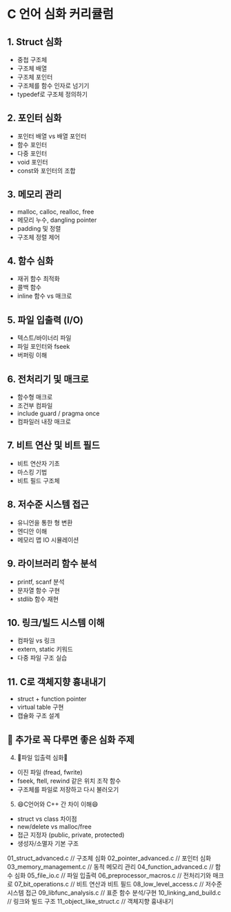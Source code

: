 # C 언어 심화 커리큘럼

## 1. Struct 심화
- 중첩 구조체
- 구조체 배열
- 구조체 포인터
- 구조체를 함수 인자로 넘기기
- typedef로 구조체 정의하기

## 2. 포인터 심화
- 포인터 배열 vs 배열 포인터
- 함수 포인터
- 다중 포인터
- void 포인터
- const와 포인터의 조합

## 3. 메모리 관리
- malloc, calloc, realloc, free
- 메모리 누수, dangling pointer
- padding 및 정렬
- 구조체 정렬 제어

## 4. 함수 심화
- 재귀 함수 최적화
- 콜백 함수
- inline 함수 vs 매크로

## 5. 파일 입출력 (I/O)
- 텍스트/바이너리 파일
- 파일 포인터와 fseek
- 버퍼링 이해




## 6. 전처리기 및 매크로
- 함수형 매크로
- 조건부 컴파일
- include guard / pragma once
- 컴파일러 내장 매크로

## 7. 비트 연산 및 비트 필드
- 비트 연산자 기초
- 마스킹 기법
- 비트 필드 구조체

## 8. 저수준 시스템 접근
- 유니언을 통한 형 변환
- 엔디안 이해
- 메모리 맵 IO 시뮬레이션





## 9. 라이브러리 함수 분석
- printf, scanf 분석
- 문자열 함수 구현
- stdlib 함수 재현

## 10. 링크/빌드 시스템 이해
- 컴파일 vs 링크
- extern, static 키워드
- 다중 파일 구조 실습

## 11. C로 객체지향 흉내내기
- struct + function pointer
- virtual table 구현
- 캡슐화 구조 설계



## 📌 추가로 꼭 다루면 좋은 심화 주제

4. 🤣파일 입출력 심화🤣
- 이진 파일 (fread, fwrite)
- fseek, ftell, rewind 같은 위치 조작 함수
- 구조체를 파일로 저장하고 다시 불러오기

5. 😄C언어와 C++ 간 차이 이해😄
- struct vs class 차이점
- new/delete vs malloc/free
- 접근 지정자 (public, private, protected)
- 생성자/소멸자 기본 구조


01_struct_advanced.c              // 구조체 심화
02_pointer_advanced.c            // 포인터 심화
03_memory_management.c           // 동적 메모리 관리
04_function_advanced.c           // 함수 심화
05_file_io.c                     // 파일 입출력
06_preprocessor_macros.c         // 전처리기와 매크로
07_bit_operations.c              // 비트 연산과 비트 필드
08_low_level_access.c            // 저수준 시스템 접근
09_libfunc_analysis.c            // 표준 함수 분석/구현
10_linking_and_build.c           // 링크와 빌드 구조
11_object_like_struct.c          // 객체지향 흉내내기